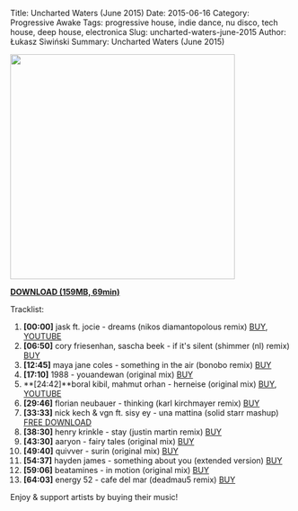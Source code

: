 Title: Uncharted Waters (June 2015)
Date: 2015-06-16
Category: Progressive Awake
Tags: progressive house, indie dance, nu disco, tech house, deep house, electronica
Slug: uncharted-waters-june-2015
Author: Łukasz Siwiński
Summary: Uncharted Waters (June 2015)

<a href ="https://drive.google.com/uc?export=download&id=0B1aIvu0NI6o4QnV5RDhlQmFxNzA" 
    title="DOWNLOAD" target="_blank">
    <img width="400" src="https://drive.google.com/uc?export=download&id=0B1aIvu0NI6o4ZWdYeFZ0dVZ3T3M" />
</a><br/>

<!--
<iframe width="400" height="60" src="https://www.mixcloud.com/widget/iframe/?feed=http%3A%2F%2Fwww.mixcloud.com%2FFreshDanceMusic%2Fcave-january-2015%2F&amp;mini=1&amp;embed_uuid=d4da08a2-fda6-4c65-a1a3-1f953c4ce3f5&amp;replace=0&amp;hide_cover=1&amp;light=1&amp;hide_artwork=1&amp;stylecolor=000000&amp;embed_type=widget_standard&amp;hide_tracklist=1" frameborder="0"></iframe>
-->

<a href ="https://drive.google.com/uc?export=download&id=0B1aIvu0NI6o4QnV5RDhlQmFxNzA" 
    title="Progressive Awake - Uncharted Waters (June 2015)" target="_blank">
**DOWNLOAD (159MB, 69min)**
</a>

Tracklist:  

01. **[00:00]** jask ft. jocie - dreams (nikos diamantopolous remix) 
<a href="http://traxsource.com/title/191783/dreams-incl-nikos-diamantopoulos-mixes" target="_blank">BUY</a>, 
<a href="https://www.youtube.com/watch?v=Z1Cuuexpy30" target="_blank">YOUTUBE</a>
02. **[06:50]** cory friesenhan, sascha beek - if it's silent (shimmer (nl) remix) 
<a href="https://pro.beatport.com/track/if-its-silent-shimmer-nl-remix/5274658" target="_blank">BUY</a>
03. **[12:45]** maya jane coles - something in the air (bonobo remix)
<a href="https://pro.beatport.com/track/something-in-the-air-bonobo-remix/6303302" target="_blank">BUY</a>
04. **[17:10]** 1988 - youandewan (original mix)
<a href="https://pro.beatport.com/track/youandewan-original-mix/3556621" target="_blank">BUY</a>
05. **[24:42]**boral kibil, mahmut orhan - herneise (original mix) 
<a href="https://pro.beatport.com/track/herneise-original-mix/5417437" target="_blank">BUY</a>, 
<a href="https://www.youtube.com/watch?v=ROY9m6jPHM8" target="_blank">YOUTUBE</a>
06. **[29:46]** florian neubauer - thinking (karl kirchmayer remix) 
<a href="https://pro.beatport.com/track/thinking-karl-kirschmayer-remix/5394313" target="_blank">BUY</a>
07. **[33:33]** nick kech & vgn ft. sisy ey - una mattina (solid starr mashup)
<a href="https://soundcloud.com/solidstarr/nick-kech-vgn-una-mattina" target="_blank">FREE DOWNLOAD</a>
08. **[38:30]** henry krinkle - stay (justin martin remix)
<a href="https://pro.beatport.com/track/stay-justin-martin-remix/5692683" target="_blank">BUY</a>
09. **[43:30]** aaryon - fairy tales (original mix)
<a href="https://pro.beatport.com/track/fairy-tales-original-mix/5892378" target="_blank">BUY</a>
10. **[49:40]** quivver - surin (original mix)
<a href="https://pro.beatport.com/track/surin-original-mix/505202" target="_blank">BUY</a>
11. **[54:37]** hayden james - something about you (extended version)
<a href="https://pro.beatport.com/track/something-about-you-extended-version/6654003" target="_blank">BUY</a>
12. **[59:06]** beatamines - in motion (original mix) 
<a href="https://pro.beatport.com/track/in-motion-original-mix/3437725" target="_blank">BUY</a>
13. **[64:03]** energy 52 - cafe del mar (deadmau5 remix)
<a href="https://pro.beatport.com/track/cafe-del-mar-deadmau5-remix/2091065" target="_blank">BUY</a>

Enjoy & support artists by buying their music!